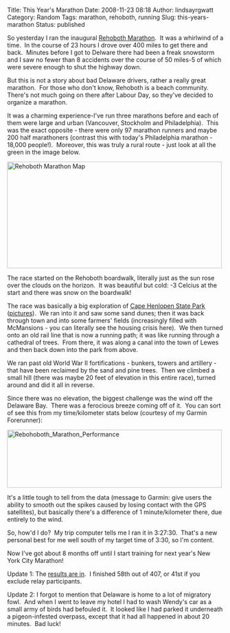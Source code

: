 Title: This Year's Marathon
Date: 2008-11-23 08:18
Author: lindsayrgwatt
Category: Random
Tags: marathon, rehoboth, running
Slug: this-years-marathon
Status: published

So yesterday I ran the inaugural [Rehoboth Marathon](http://www.runningrehoboth.com/marathon-2008.htm).  It was a whirlwind of a time.  In the course of 23 hours I drove over 400 miles to get there and back.  Minutes before I got to Delware there had been a freak snowstorm and I saw no fewer than 8 accidents over the course of 50 miles-5 of which were severe enough to shut the highway down.

But this is not a story about bad Delaware drivers, rather a really great marathon.  For those who don't know, Rehoboth is a beach community.  There's not much going on there after Labour Day, so they've decided to organize a marathon.

It was a charming experience-I've run three marathons before and each of them were large and urban (Vancouver, Stockholm and Philadelphia).  This was the exact opposite - there were only 97 marathon runners and maybe 200 half marathoners (contrast this with today's Philadelphia marathon - 18,000 people!).  Moreover, this was truly a rural route - just look at all the green in the image below.

[<img src="{static}/images/2008/11/rehoboth_course_map.jpg" title="Rehoboth Marathon Map" class="aligncenter size-full " width="500" height="248" />]({static}/images/2008/11/rehoboth_course_map.jpg)

The race started on the Rehoboth boardwalk, literally just as the sun rose over the clouds on the horizon.  It was beautiful but cold: -3 Celcius at the start and there was snow on the boardwalk!

The race was basically a big exploration of [Cape Henlopen State Park](http://www.destateparks.com/chsp/chsp.htm) ([pictures](http://images.google.com/images?q=cape%20henlopen%20state%20park&ie=UTF-8&oe=utf-8&rls=org.mozilla:en-US:official&client=firefox-a&um=1&sa=N&tab=wi)).  We ran into it and saw some sand dunes; then it was back through town and into some farmers' fields (increasingly filled with McMansions - you can literally see the housing crisis here).  We then turned onto an old rail line that is now a running path; it was like running through a cathedral of trees.  From there, it was along a canal into the town of Lewes and then back down into the park from above.

We ran past old World War II fortifications - bunkers, towers and artillery - that have been reclaimed by the sand and pine trees.  Then we climbed a small hill (there was maybe 20 feet of elevation in this entire race), turned around and did it all in reverse.

Since there was no elevation, the biggest challenge was the wind off the Delaware Bay.  There was a ferocious breeze coming off of it.  You can sort of see this from my time/kilometer stats below (courtesy of my Garmin Forerunner):

[<img src="{static}/images/2008/11/performance.jpg" title="Rebohoboth_Marathon_Performance" class="aligncenter size-full " width="500" height="135" />]({static}/images/2008/11/performance.jpg)

It's a little tough to tell from the data (message to Garmin: give users the ability to smooth out the spikes caused by losing contact with the GPS satellites), but basically there's a difference of 1 minute/kilometer there, due entirely to the wind.

So, how'd I do?  My trip computer tells me I ran it in 3:27:30.  That's a new personal best for me well south of my target time of 3:30, so I'm content.

Now I've got about 8 months off until I start training for next year's New York City Marathon!

Update 1: The [results are in](http://www.piranha-sports.com/Results/ResultsAll.aspx?RaceID=135).  I finished 58th out of 407, or 41st if you exclude relay participants.

Update 2: I forgot to mention that Delaware is home to a lot of migratory fowl.  And when I went to leave my hotel I had to wash Wendy's car as a small army of birds had befouled it.  It looked like I had parked it underneath a pigeon-infested overpass, except that it had all happened in about 20 minutes.  Bad luck!
